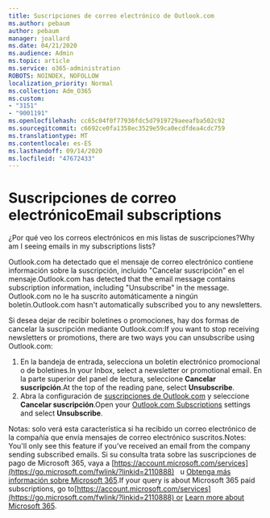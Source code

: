 ```yaml
---
title: Suscripciones de correo electrónico de Outlook.com
ms.author: pebaum
author: pebaum
manager: joallard
ms.date: 04/21/2020
ms.audience: Admin
ms.topic: article
ms.service: o365-administration
ROBOTS: NOINDEX, NOFOLLOW
localization_priority: Normal
ms.collection: Adm_O365
ms.custom:
- "3151"
- "9001191"
ms.openlocfilehash: cc65c04f0f77936fdc5d7919729aeeafba502c92
ms.sourcegitcommit: c6692ce0fa1358ec3529e59ca0ecdfdea4cdc759
ms.translationtype: MT
ms.contentlocale: es-ES
ms.lasthandoff: 09/14/2020
ms.locfileid: "47672433"
---
```

# <a name="email-subscriptions"></a><span data-ttu-id="0ab11-102">Suscripciones de correo electrónico</span><span class="sxs-lookup"><span data-stu-id="0ab11-102">Email subscriptions</span></span>

<span data-ttu-id="0ab11-103">¿Por qué veo los correos electrónicos en mis listas de suscripciones?</span><span class="sxs-lookup"><span data-stu-id="0ab11-103">Why am I seeing emails in my subscriptions lists?</span></span>

<span data-ttu-id="0ab11-104">Outlook.com ha detectado que el mensaje de correo electrónico contiene información sobre la suscripción, incluido "Cancelar suscripción" en el mensaje.</span><span class="sxs-lookup"><span data-stu-id="0ab11-104">Outlook.com has detected that the email message contains subscription information, including "Unsubscribe" in the message.</span></span> <span data-ttu-id="0ab11-105">Outlook.com no le ha suscrito automáticamente a ningún boletín.</span><span class="sxs-lookup"><span data-stu-id="0ab11-105">Outlook.com hasn't automatically subscribed you to any newsletters.</span></span>

<span data-ttu-id="0ab11-106">Si desea dejar de recibir boletines o promociones, hay dos formas de cancelar la suscripción mediante Outlook.com:</span><span class="sxs-lookup"><span data-stu-id="0ab11-106">If you want to stop receiving newsletters or promotions, there are two ways you can unsubscribe using Outlook.com:</span></span>
1. <span data-ttu-id="0ab11-107">En la bandeja de entrada, selecciona un boletín electrónico promocional o de boletines.</span><span class="sxs-lookup"><span data-stu-id="0ab11-107">In your Inbox, select a newsletter or promotional email.</span></span> <span data-ttu-id="0ab11-108">En la parte superior del panel de lectura, seleccione **Cancelar suscripción**.</span><span class="sxs-lookup"><span data-stu-id="0ab11-108">At the top of the reading pane, select **Unsubscribe**.</span></span>
2. <span data-ttu-id="0ab11-109">Abra la configuración de [suscripciones de Outlook.com](https://go.microsoft.com/fwlink/?linkid=2110887) y seleccione **Cancelar suscripción**.</span><span class="sxs-lookup"><span data-stu-id="0ab11-109">Open your [Outlook.com Subscriptions](https://go.microsoft.com/fwlink/?linkid=2110887) settings and select **Unsubscribe**.</span></span>

<span data-ttu-id="0ab11-110">Notas: solo verá esta característica si ha recibido un correo electrónico de la compañía que envía mensajes de correo electrónico suscritos.</span><span class="sxs-lookup"><span data-stu-id="0ab11-110">Notes: You'll only see this feature if you've received an email from the company sending subscribed emails.</span></span>
<span data-ttu-id="0ab11-111">Si su consulta trata sobre las suscripciones de pago de Microsoft 365, vaya a [https://account.microsoft.com/services](https://go.microsoft.com/fwlink/?linkid=2110888)   u [Obtenga más información sobre Microsoft 365](https://products.office.com/compare-all-microsoft-office-products?tab=1&WT.mc_id=PROD_OL-Web_Support_O365NewValue_Upgrade).</span><span class="sxs-lookup"><span data-stu-id="0ab11-111">If your query is about Microsoft 365 paid subscriptions, go to[https://account.microsoft.com/services](https://go.microsoft.com/fwlink/?linkid=2110888) or [Learn more about Microsoft 365](https://products.office.com/compare-all-microsoft-office-products?tab=1&WT.mc_id=PROD_OL-Web_Support_O365NewValue_Upgrade).</span></span>
  